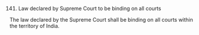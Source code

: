 141. Law declared by Supreme Court to be binding on all courts

The law declared by the Supreme Court shall be binding on all courts within the territory of India.

